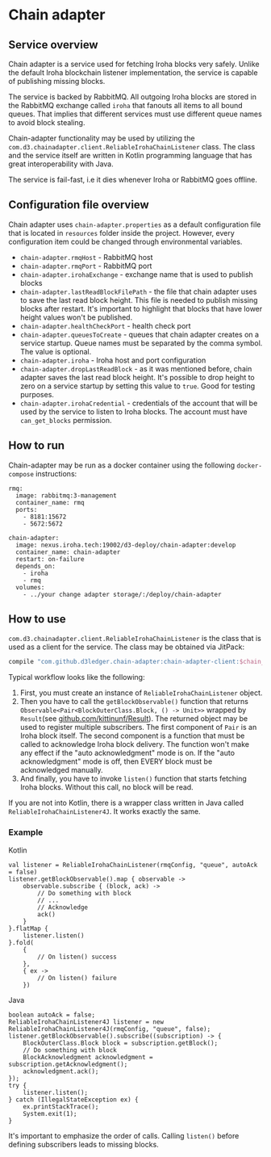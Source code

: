 # Chain adapter
## Service overview 
Chain adapter is a service used for fetching Iroha blocks very safely. Unlike the default Iroha blockchain listener implementation, the service is capable of publishing missing blocks. 

The service is backed by RabbitMQ. All outgoing Iroha blocks are stored in the RabbitMQ exchange called `iroha` that fanouts all items to all bound queues. That implies that different services must use different queue names to avoid block stealing.

Chain-adapter functionality may be used by utilizing the `com.d3.chainadapter.client.ReliableIrohaChainListener` class. The class and the service itself are written in Kotlin programming language that has great interoperability with Java.

The service is fail-fast, i.e it dies whenever Iroha or RabbitMQ goes offline.
## Configuration file overview
Chain adapter uses `chain-adapter.properties` as a default configuration file that is located in `resources` folder inside the project. However, every configuration item could be changed through environmental variables. 

- `chain-adapter.rmqHost` - RabbitMQ host
- `chain-adapter.rmqPort` - RabbitMQ port
- `chain-adapter.irohaExchange` - exchange name that is used to publish blocks
- `chain-adapter.lastReadBlockFilePath` - the file that chain adapter uses to save the last read block height. This file is needed to publish missing blocks after restart. It's important to highlight that blocks that have lower height values won't be published.
- `chain-adapter.healthCheckPort` - health check port
- `chain-adapter.queuesToCreate` - queues that chain adapter creates on a service startup. Queue names must be separated by the comma symbol. The value is optional.
- `chain-adapter.iroha` - Iroha host and port configuration
- `chain-adapter.dropLastReadBlock` - as it was mentioned before, chain adapter saves the last read block height. It's possible to drop height to zero on a service startup by setting this value to `true`. Good for testing purposes. 
- `chain-adapter.irohaCredential` - credentials of the account that will be used by the service to listen to Iroha blocks. The account must have `can_get_blocks` permission.

## How to run
Chain-adapter may be run as a docker container using the following `docker-compose` instructions:

```
rmq:
  image: rabbitmq:3-management
  container_name: rmq
  ports:
    - 8181:15672
    - 5672:5672

chain-adapter:
  image: nexus.iroha.tech:19002/d3-deploy/chain-adapter:develop
  container_name: chain-adapter
  restart: on-failure
  depends_on:
    - iroha
    - rmq
  volumes:
    - ../your change adapter storage/:/deploy/chain-adapter
```
  
## How to use
`com.d3.chainadapter.client.ReliableIrohaChainListener` is the class that is used as a client for the service. The class may be obtained via JitPack:

```groovy
compile "com.github.d3ledger.chain-adapter:chain-adapter-client:$chain_adapter_client_version"
``` 
Typical workflow looks like the following:

1) First, you must create an instance of `ReliableIrohaChainListener` object. 
2) Then you have to call the `getBlockObservable()` function that returns `Observable<Pair<BlockOuterClass.Block, () -> Unit>>` wrapped by `Result`(see [github.com/kittinunf/Result](https://github.com/kittinunf/Result)). The returned object may be used to register multiple subscribers.
The first component of `Pair` is an Iroha block itself. The second component is a function that must be called to acknowledge Iroha block delivery. 
The function won't make any effect if the "auto acknowledgment" mode is on. If the "auto acknowledgment" mode is off, then EVERY block must be acknowledged manually.  
3) And finally, you have to invoke `listen()` function that starts fetching Iroha blocks. Without this call, no block will be read.

If you are not into Kotlin, there is a wrapper class written in Java called `ReliableIrohaChainListener4J`. It works exactly the same. 

### Example
Kotlin
```
val listener = ReliableIrohaChainListener(rmqConfig, "queue", autoAck = false)
listener.getBlockObservable().map { observable ->
    observable.subscribe { (block, ack) ->
        // Do something with block
        // ...
        // Acknowledge
        ack()
    }
}.flatMap {
    listener.listen()
}.fold(
    {
        // On listen() success 
    },
    { ex ->
        // On listen() failure
    })
```
Java
```
boolean autoAck = false;
ReliableIrohaChainListener4J listener = new ReliableIrohaChainListener4J(rmqConfig, "queue", false);
listener.getBlockObservable().subscribe((subscription) -> {
    BlockOuterClass.Block block = subscription.getBlock();
    // Do something with block
    BlockAcknowledgment acknowledgment = subscription.getAcknowledgment();
    acknowledgment.ack();
});
try {
    listener.listen();
} catch (IllegalStateException ex) {
    ex.printStackTrace();
    System.exit(1);
}
```
It's important to emphasize the order of calls. Calling `listen()` before defining subscribers leads to missing blocks. 